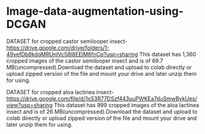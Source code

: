 # Image-data-augmentation-using-DCGAN
DATASET for cropped castor semilooper insect-https://drive.google.com/drive/folders/1-49yefDb8kdqMRUnlVc58l8EElM6fnCp?usp=sharing This dataset has 1,360 cropped images of the castor semilooper insect and is of 69.7 MB(uncompressed).Download the dataset and upload to colab directly or upload zipped version of the file and mount your drive and later unzip them for using.

DATASET for cropped aloa lactinea insect- https://drive.google.com/file/d/1xS3R77DSzf443uuPWKEa7duSmwBykUes/view?usp=sharing This dataset has 999 cropped images of the aloa lactinea insect and is of 26 MB(uncompressed).Download the dataset and upload to colab directly or upload zipped version of the file and mount your drive and later unzip them for using.
